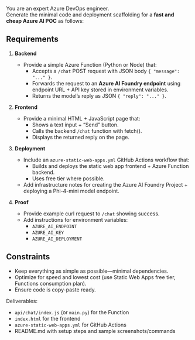 You are an expert Azure DevOps engineer.  
Generate the minimal code and deployment scaffolding for a **fast and cheap Azure AI POC** as follows:

## Requirements
1. **Backend**
   - Provide a simple Azure Function (Python or Node) that:
     - Accepts a `/chat` POST request with JSON body `{ "message": "..." }`.
     - Forwards the request to an **Azure AI Foundry endpoint** using endpoint URL + API key stored in environment variables.
     - Returns the model’s reply as JSON `{ "reply": "..." }`.

2. **Frontend**
   - Provide a minimal HTML + JavaScript page that:
     - Shows a text input + “Send” button.
     - Calls the backend `/chat` function with fetch().
     - Displays the returned reply on the page.

3. **Deployment**
   - Include an `azure-static-web-apps.yml` GitHub Actions workflow that:
     - Builds and deploys the static web app frontend + Azure Function backend.
     - Uses free tier where possible.
   - Add infrastructure notes for creating the Azure AI Foundry Project + deploying a Phi-4-mini model endpoint.

4. **Proof**
   - Provide example curl request to `/chat` showing success.
   - Add instructions for environment variables:
     - `AZURE_AI_ENDPOINT`
     - `AZURE_AI_KEY`
     - `AZURE_AI_DEPLOYMENT`

## Constraints
- Keep everything as simple as possible—minimal dependencies.
- Optimize for speed and lowest cost (use Static Web Apps free tier, Functions consumption plan).
- Ensure code is copy-paste ready.

Deliverables:
- `api/chat/index.js` (or `main.py`) for the Function
- `index.html` for the frontend
- `azure-static-web-apps.yml` for GitHub Actions
- README.md with setup steps and sample screenshots/commands
